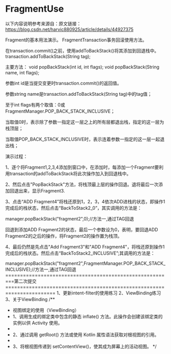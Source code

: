 # FragmentUse
以下内容说明参考来源自：原文链接：https://blog.csdn.net/harvic880925/article/details/44927375

Fragment的基本用法演示。
FragmentTransaction事务回滚使用方法。

在transaction.commit()之前，使用addToBackStack()将其添加到回退栈中。
transaction.addToBackStack(String tag);

主要方法：
void popBackStack(int id, int flags);
void popBackStack(String name, int flags);

参数int id是当提交变更时transaction.commit()的返回值。

参数string name是transaction.addToBackStack(String tag)中的tag值；

至于int flags有两个取值：0或FragmentManager.POP_BACK_STACK_INCLUSIVE；

当取值0时，表示除了参数一指定这一层之上的所有层都退出栈，指定的这一层为栈顶层； 

当取值POP_BACK_STACK_INCLUSIVE时，表示连着参数一指定的这一层一起退出栈； 


演示过程：

1、逐个将Fragment1,2,3,4添加到窗口中，在添加时，每添加一个Fragment要利用transaction的addToBackStack将此次操作加入到回退栈中。

2、然后点击"PopBackStack"方法，将栈顶最上层的操作回退。退将最后一次添加回退出来，显示Fragment3.

3、点击“ADD Fragment4”将栈还原到1，2，3，4依次ADD进栈的状态，即操作1完成后的栈状态，然后点击“BackToStack2_0”，其实调用的方法是：

   manager.popBackStack("fragment2",0);//方法一,通过TAG回退
   
   回退到添加ADD Fragment2的状态，最后一个参数设为0，表明，要回退ADD Fragment2的之后的操作，将Fragment2的操作置为栈顶。
   
4、最后仍然是先点击"Add Fragment3"和"ADD Fragment4"，将栈还原到操作1完成后的栈状态。然后点击“BackToStack2_INCLUSIVE”;其调用的方法是：

   manager.popBackStack("fragment2",FragmentManager.POP_BACK_STACK_INCLUSIVE);//方法一,通过TAG回退
   =========================================================第二次提交=======================================================================
  1、更新intent-filter的使用练习
  2、ViewBinding练习
  3、关于ViewBinding
  /**
 * 视图绑定的使用（ViewBinding）
 * 1、调用生成的绑定类中包含的静态 inflate() 方法。此操作会创建该绑定类的实例以供 Activity 使用。
 * 
 * 2、通过调用 getRoot() 方法或使用 Kotlin 属性语法获取对根视图的引用。
 * 
 * 3、将根视图传递到 setContentView()，使其成为屏幕上的活动视图。
 */

  
   

   
